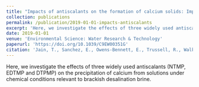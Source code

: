 ```yaml
---
title: "Impacts of antiscalants on the formation of calcium solids: Implication on scaling potential of desalination concentrate"
collection: publications
permalink: /publication/2019-01-01-impacts-antiscalants
excerpt: 'Here, we investigate the effects of three widely used antiscalants (NTMP, EDTMP and DTPMP) on the precipitation of calcium from solutions under chemical conditions relevant to brackish desalination brine.'
date: 2019-01-01
venue: 'Environmental Science: Water Research & Technology'
paperurl: 'https://doi.org/10.1039/C9EW00351G'
citation: 'Jain, T., Sanchez, E., Owens-Bennett, E., Trussell, R., Walker, S. and Liu, H., 2019. Impacts of antiscalants on the formation of calcium solids: Implication on scaling potential of desalination concentrate. Environmental Science: Water Research & Technology, 5(7), pp.1285-1294.'
---
```


Here, we investigate the effects of three widely used antiscalants (NTMP, EDTMP and DTPMP) on the precipitation of calcium from solutions under chemical conditions relevant to brackish desalination brine.
